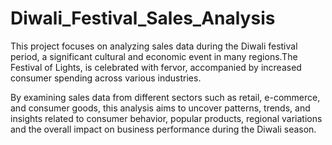 # Diwali_Festival_Sales_Analysis

This project focuses on analyzing sales data during the Diwali festival period, a significant cultural and economic event in many regions.The Festival of Lights, is celebrated with fervor, accompanied by increased consumer spending across various industries. 

By examining sales data from different sectors such as retail, e-commerce, and consumer goods, this analysis aims to uncover patterns, trends, and insights related to consumer behavior, popular products, regional variations and the overall impact on business performance during the Diwali season. 
